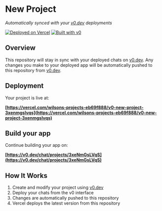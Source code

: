 # New Project

*Automatically synced with your [v0.dev](https://v0.dev) deployments*

[![Deployed on Vercel](https://img.shields.io/badge/Deployed%20on-Vercel-black?style=for-the-badge&logo=vercel)](https://vercel.com/wilsons-projects-eb69f888/v0-new-project-3xenmgslvqs)
[![Built with v0](https://img.shields.io/badge/Built%20with-v0.dev-black?style=for-the-badge)](https://v0.dev/chat/projects/3xeNmGsLVqS)

## Overview

This repository will stay in sync with your deployed chats on [v0.dev](https://v0.dev).
Any changes you make to your deployed app will be automatically pushed to this repository from [v0.dev](https://v0.dev).

## Deployment

Your project is live at:

**[https://vercel.com/wilsons-projects-eb69f888/v0-new-project-3xenmgslvqs](https://vercel.com/wilsons-projects-eb69f888/v0-new-project-3xenmgslvqs)**

## Build your app

Continue building your app on:

**[https://v0.dev/chat/projects/3xeNmGsLVqS](https://v0.dev/chat/projects/3xeNmGsLVqS)**

## How It Works

1. Create and modify your project using [v0.dev](https://v0.dev)
2. Deploy your chats from the v0 interface
3. Changes are automatically pushed to this repository
4. Vercel deploys the latest version from this repository